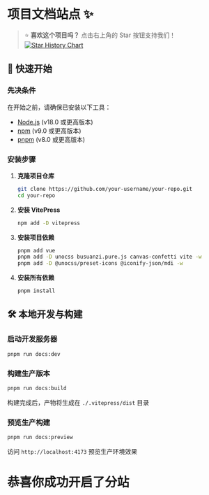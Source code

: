 # 项目文档站点 ✨

> ⭐ **喜欢这个项目吗？** 点击右上角的 Star 按钮支持我们！
[![Star History Chart](https://api.star-history.com/svg?repos=XingZiNina/Eazy-wiki-mc&type=Date)](https://www.star-history.com/#XingZiNina/Eazy-wiki-mc&Date)

## 🚀 快速开始

### 先决条件
在开始之前，请确保已安装以下工具：
- [Node.js](https://nodejs.org/) (v18.0 或更高版本)
- [npm](https://www.npmjs.com/) (v9.0 或更高版本)
- [pnpm](https://pnpm.io/) (v8.0 或更高版本)

### 安装步骤

1. **克隆项目仓库**
   ```bash
   git clone https://github.com/your-username/your-repo.git
   cd your-repo
   ```

2. **安装 VitePress**
   ```bash
   npm add -D vitepress
   ```

3. **安装项目依赖**
   ```bash
   pnpm add vue
   pnpm add -D unocss busuanzi.pure.js canvas-confetti vite -w
   pnpm add -D @unocss/preset-icons @iconify-json/mdi -w
   ```

4. **安装所有依赖**
   ```bash
   pnpm install
   ```

## 🛠️ 本地开发与构建

### 启动开发服务器
```bash
pnpm run docs:dev
```

### 构建生产版本
```bash
pnpm run docs:build
```
构建完成后，产物将生成在 `./.vitepress/dist` 目录

### 预览生产构建
```bash
pnpm run docs:preview
```
访问 `http://localhost:4173` 预览生产环境效果

# 恭喜你成功开启了分站
